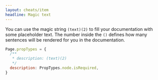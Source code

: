```yaml
---
layout: cheats/item
headline: Magic text
---
```


You can use the magic string `(text)(2)` to fill your documentation with some placeholder text. The number inside the `()` defines how many
sentences will be rendered for you in the documentation.

```js
Page.propTypes = {
  /**
   * description: (text)(2)
   */
  description: PropTypes.node.isRequired,
}
```
